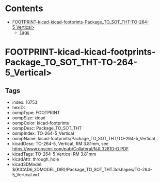 



Contents
========

* [FOOTPRINT-kicad-kicad-footprints-Package_TO_SOT_THT-TO-264-5_Vertical>](#footprint-kicad-kicad-footprints-package_to_sot_tht-to-264-5_vertical)
	* [Tags](#tags)

# FOOTPRINT-kicad-kicad-footprints-Package_TO_SOT_THT-TO-264-5_Vertical>

## Tags

- index: 10753
- hexID: 
- oompType: FOOTPRINT
- oompSize: kicad
- oompColor: kicad-footprints
- oompDesc: Package_TO_SOT_THT
- oompIndex: TO-264-5_Vertical
- oompName: kicad-footprints/Package_TO_SOT_THT/TO-264-5_Vertical
- kicadDesc: TO-264-5, Vertical, RM 3.81mm, see https://www.onsemi.com/pub/Collateral/NJL3281D-D.PDF
- kicadTags: TO-264-5 Vertical RM 3.81mm
- kicadAttr: through_hole
- kicad3DModel: ${KICAD6_3DMODEL_DIR}/Package_TO_SOT_THT.3dshapes/TO-264-5_Vertical.wrl

